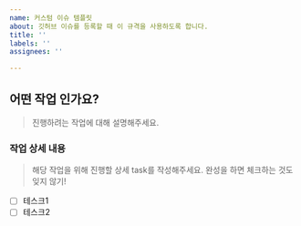 ```yaml
---
name: 커스텀 이슈 템플릿
about: 깃허브 이슈를 등록할 때 이 규격을 사용하도록 합니다.
title: ''
labels: ''
assignees: ''

---
```


## 어떤 작업 인가요?
> 진행하려는 작업에 대해 설명해주세요.

### 작업 상세 내용
> 해당 작업을 위해 진행할 상세 task를 작성해주세요. 완성을 하면 체크하는 것도 잊지 않기!

-[ ] 테스크1
-[ ] 테스크2
